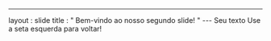 ---
 layout : slide 
title : " Bem-vindo ao nosso segundo slide! " 
--- Seu texto Use a seta esquerda para voltar!
